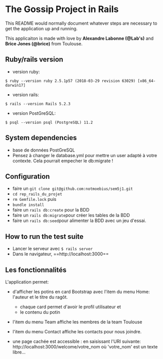 # The Gossip Project in Rails

This README would normally document whatever steps are necessary to get the
application up and running.

This applicaiton is made with love by **Alexandre Labonne (@Lab's)** and **Brice Jones (@brice)** from Toulouse.

## Ruby/rails version
  - version ruby:

``` $ ruby --version ruby 2.5.1p57 (2018-03-29 revision 63029) [x86_64-darwin17] ```

  - version rails:

```$ rails --version Rails 5.2.3 ```

  - version PostGreSQL:

``` $ psql --version psql (PostgreSQL) 11.2 ```

## System dependencies
- base de données PostGreSQL
- Pensez à changer le database.yml pour mettre un user adapté à votre contexte. Cela pourrait empecher le db:migrate !

## Configuration
- faire un ```git clone git@github.com:notmoebius/sem5j1.git```
- ```cd rep_rails_du_projet```
- ```rm Gemfile.lock``` puis
- ```bundle install```
- faire un ```rails db:create``` pour la BDD
- faire un ```rails db:migrate```pour créer les tables de la BDD
- faire un ```rails db:seed```pour alimenter la BDD avec un jeu d'essai.

## How to run the test suite
- Lancer le serveur avec ```$ rails server```
- Dans le navigateur, ==http://localhost:3000==

## Les fonctionnalités
L'application permet:

- d'afficher les potins en card Bootstrap avec l'item du menu Home: l'auteur et le titre du ragôt.
  * chaque card permet d'avoir le profil utilisateur et
  * le contenu du potin 

- l'item du menu Team affiche les membres de la team Toulouse

- l'item du menu Contact affiche les contacts pour nous joindre.

- une page cachée est accessible : en saisissant l'URI suivante: http://localhost:3000/welcome/votre_nom où 'votre_nom' est un texte libre...